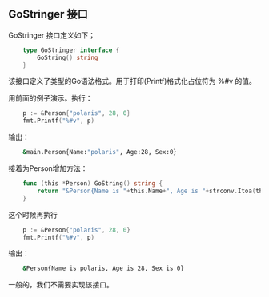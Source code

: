 ## GoStringer 接口

GoStringer 接口定义如下；

```go
    type GoStringer interface {
        GoString() string
    }
```

该接口定义了类型的Go语法格式。用于打印(Printf)格式化占位符为 %#v 的值。

用前面的例子演示。执行：

```go
    p := &Person{"polaris", 28, 0}
    fmt.Printf("%#v", p)
```

输出：

```bash
    &main.Person{Name:"polaris", Age:28, Sex:0}
```

接着为Person增加方法：

```go
    func (this *Person) GoString() string {
        return "&Person{Name is "+this.Name+", Age is "+strconv.Itoa(this.Age)+", Sex is "+strconv.Itoa(this.Sex)+"}"
    }
```

这个时候再执行

```go
    p := &Person{"polaris", 28, 0}
    fmt.Printf("%#v", p)
```

输出：

```bash
    &Person{Name is polaris, Age is 28, Sex is 0}
```

一般的，我们不需要实现该接口。
